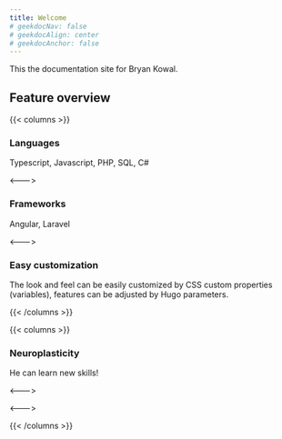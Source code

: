 ```yaml
---
title: Welcome
# geekdocNav: false
# geekdocAlign: center
# geekdocAnchor: false
---
```


<!-- markdownlint-capture -->
<!-- markdownlint-disable MD033 -->

<!-- markdownlint-restore -->

This the documentation site for Bryan Kowal.

## Feature overview

{{< columns >}}

### Languages

Typescript, Javascript, PHP, SQL, C#

<--->

### Frameworks

Angular, Laravel

<--->

### Easy customization

The look and feel can be easily customized by CSS custom properties (variables), features can be adjusted by Hugo parameters.

{{< /columns >}}

{{< columns >}}

### Neuroplasticity

He can learn new skills!

<--->

<--->

{{< /columns >}}
